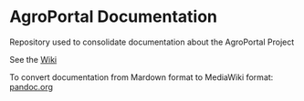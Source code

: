 # AgroPortal Documentation
Repository used to consolidate documentation about the AgroPortal Project

See the [Wiki](https://github.com/agroportal/documentation/wiki)

To convert documentation from Mardown format to MediaWiki format: [pandoc.org](http://pandoc.org/try/)
